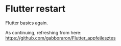 # Flutter restart
Flutter basics again.

As continuing, refreshing from here: https://github.com/gabboraron/Flutter_appfejlesztes
